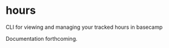 hours
=====

CLI for viewing and managing your tracked hours in basecamp

Documentation forthcoming.
